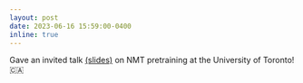 ```yaml
---
layout: post
date: 2023-06-16 15:59:00-0400
inline: true
---
```


Gave an invited talk [(slides)](https://drive.google.com/file/d/1c5MTSzcsFLBYpyPY4XxStkKarGHOMFdv/view) on NMT pretraining at the University of Toronto! :canada: 